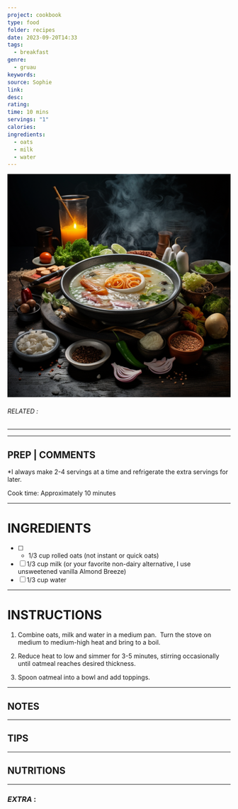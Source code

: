 ```yaml
---
project: cookbook
type: food
folder: recipes
date: 2023-09-20T14:33
tags:
  - breakfast
genre:
  - gruau
keywords: 
source: Sophie
link: 
desc: 
rating: 
time: 10 mins
servings: "1"
calories: 
ingredients:
  - oats
  - milk
  - water
---
```


![IMAGE](_default.png)

###### *RELATED* : 
---


---
## PREP | COMMENTS

*I always make 2-4 servings at a time and refrigerate the extra servings for later.  

Cook time: Approximately 10 minutes

---
# INGREDIENTS

- [ ] - 1/3 cup rolled oats (not instant or quick oats)
- [ ] 1/3 cup milk (or your favorite non-dairy alternative, I use unsweetened vanilla Almond Breeze)
- [ ] 1/3 cup water

---
# INSTRUCTIONS

1. Combine oats, milk and water in a medium pan.  Turn the stove on medium to medium-high heat and bring to a boil. 
    
2. Reduce heat to low and simmer for 3-5 minutes, stirring occasionally until oatmeal reaches desired thickness. 
    
3. Spoon oatmeal into a bowl and add toppings.

---
## NOTES



---
## TIPS



---
## NUTRITIONS



---
### *EXTRA* :



